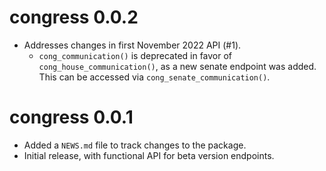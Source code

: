 # congress 0.0.2

* Addresses changes in first November 2022 API (#1).
  * `cong_communication()` is deprecated in favor of `cong_house_communication()`, 
  as a new senate endpoint was added. This can be accessed via `cong_senate_communication()`. 

# congress 0.0.1

* Added a `NEWS.md` file to track changes to the package.
* Initial release, with functional API for beta version endpoints.
